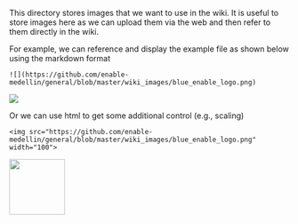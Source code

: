 This directory stores images that we want to use in the wiki.  It is useful to store images here as we can upload them via the web and then refer to them directly in the wiki.

For example, we can reference and display the example file as shown below using the markdown format

`![](https://github.com/enable-medellin/general/blob/master/wiki_images/blue_enable_logo.png)`

![](https://github.com/enable-medellin/general/blob/master/wiki_images/blue_enable_logo.png)

Or we can use html to get some additional control (e.g., scaling)

`<img src="https://github.com/enable-medellin/general/blob/master/wiki_images/blue_enable_logo.png" width="100">`

<img src="https://github.com/enable-medellin/general/blob/master/wiki_images/blue_enable_logo.png" width="100">
